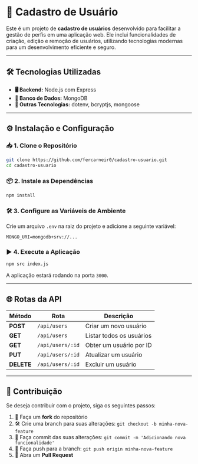 # 🚀 Cadastro de Usuário

Este é um projeto de **cadastro de usuários** desenvolvido para facilitar a gestão de perfis em uma aplicação web. Ele inclui funcionalidades de criação, edição e remoção de usuários, utilizando tecnologias modernas para um desenvolvimento eficiente e seguro.

---

## 🛠 Tecnologias Utilizadas

- **🖥 Backend:** Node.js com Express
- **💾 Banco de Dados:** MongoDB
- **📡 Outras Tecnologias:** dotenv, bcryptjs, mongoose

---

## ⚙️ Instalação e Configuração

### 📥 1. Clone o Repositório

```bash
git clone https://github.com/fercarneir0/cadastro-usuario.git
cd cadastro-usuario
```

### 📦 2. Instale as Dependências

```bash
npm install
```

### 🛠 3. Configure as Variáveis de Ambiente

Crie um arquivo `.env` na raiz do projeto e adicione a seguinte variável:

```env
MONGO_URI=mongodb+srv://...
```

### ▶️ 4. Execute a Aplicação

```bash
npm src index.js
```

A aplicação estará rodando na porta `3000`.

---

## 🌐 Rotas da API

| Método | Rota | Descrição |
|--------|------|-----------|
| **POST** | `/api/users` | Criar um novo usuário |
| **GET** | `/api/users` | Listar todos os usuários |
| **GET** | `/api/users/:id` | Obter um usuário por ID |
| **PUT** | `/api/users/:id` | Atualizar um usuário |
| **DELETE** | `/api/users/:id` | Excluir um usuário |

---

## 🤝 Contribuição

Se deseja contribuir com o projeto, siga os seguintes passos:

1. 🔄 Faça um **fork** do repositório
2. 🛠 Crie uma branch para suas alterações: `git checkout -b minha-nova-feature`
3. 💾 Faça commit das suas alterações: `git commit -m 'Adicionando nova funcionalidade'`
4. 🚀 Faça push para a branch: `git push origin minha-nova-feature`
5. 🎯 Abra um **Pull Request**

